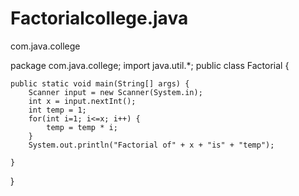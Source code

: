 # Factorialcollege.java
com.java.college

package com.java.college;
import java.util.*;
public class Factorial {

	public static void main(String[] args) {
		Scanner input = new Scanner(System.in);
		int x = input.nextInt();
		int temp = 1;
		for(int i=1; i<=x; i++) {
			temp = temp * i;
		}
		System.out.println("Factorial of" + x + "is" + "temp");

	}

}
